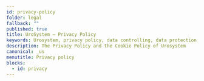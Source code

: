 ```yaml
---
id: privacy-policy
folder: legal
fallback: ""
published: true
title: UroSystem – Privacy Policy
keywords: Urosystem, privacy policy, data controlling, data protection, cookies, GDPR
description: The Privacy Policy and the Cookie Policy of Urosystem
canonical: _us
menutitle: Privacy policy
blocks:
  - id: privacy
---
```

